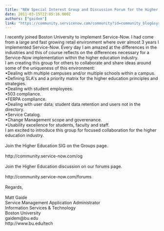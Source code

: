 ```yaml
---
title: "NEW Special Interest Group and Discussion Forum for the Higher Education Industry"
date: 2011-03-15T22:05:16.000Z
authors: ["gaidem"]
link: "https://community.servicenow.com/community?id=community_blog&sys_id=866e22eddbd0dbc01dcaf3231f96190c"
---
```

<p>I recently joined Boston University to implement Service-Now. I had come from a large and fast growing retail environment where over almost 3 years I implemented Service-Now. Every day I am amazed at the differences in the industries and this of course reflects on the differences necessary for a Service-Now implementation within the higher education industry.<br />I am creating this group for others to collaborate and share ideas around some of the uniqueness of this environment:<br />•Dealing with multiple campuses and/or multiple schools within a campus.<br />•Defining SLA's and a priority matrix for the higher education principles and strategies.<br />•Dealing with student employees.<br />•503 compliance.<br />•FERPA compliance.<br />•Dealing with user data; student data retention and users not in the directory.<br />•Service Catalog.<br />•Change Management scope and goverenance.<br />•Usability excellence for students, faculty and staff.<br />I am excited to introduce this group for focused collaboration for the higher education industry.<br /><br />Join the Higher Education SIG on the Groups page.<br /><br />http://community.service-now.com/og<br /><br />Join the Higher Education discussion on our forums page.<br /><br />http://community.service-now.com/forums<br /><br />Regards,<br /><br />Matt Gaide<br />Service Management Application Administrator<br />Information Services &amp; Technology<br />Boston University<br />gaidem@bu.edu<br />http://www.bu.edu/tech</p>